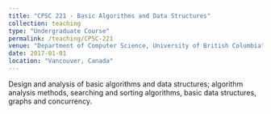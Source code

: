 ```yaml
---
title: "CPSC 221 - Basic Algorithms and Data Structures"
collection: teaching
type: "Undergraduate Course"
permalink: /teaching/CPSC-221
venue: "Department of Computer Science, University of British Columbia"
date: 2017-01-01
location: "Vancouver, Canada"
---
```


Design and analysis of basic algorithms and data structures; algorithm analysis methods, searching and sorting algorithms, basic data structures, graphs and concurrency.